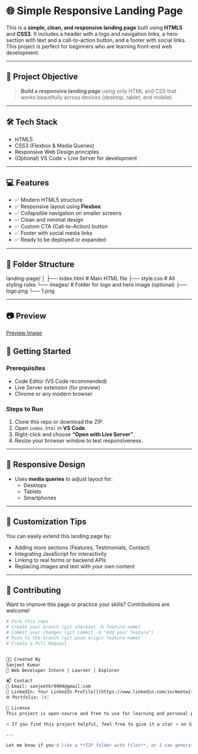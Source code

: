 # 🌐 Simple Responsive Landing Page

This is a **simple, clean, and responsive landing page** built using **HTML5** and **CSS3**. It includes a header with a logo and navigation links, a hero section with text and a call-to-action button, and a footer with social links. This project is perfect for beginners who are learning front-end web development.

---

## 📌 Project Objective

> **Build a responsive landing page** using only HTML and CSS that works beautifully across devices (desktop, tablet, and mobile).

---

## 🛠️ Tech Stack

- HTML5
- CSS3 (Flexbox & Media Queries)
- Responsive Web Design principles
- (Optional) VS Code + Live Server for development

---

## 💻 Features

- ✅ Modern HTML5 structure
- ✅ Responsive layout using **Flexbox**
- ✅ Collapsible navigation on smaller screens
- ✅ Clean and minimal design
- ✅ Custom CTA (Call-to-Action) button
- ✅ Footer with social media links
- ✅ Ready to be deployed or expanded

---

## 📁 Folder Structure

landing-page/
│
├── index.html # Main HTML file
├── style.css # All styling rules
└── images/ # Folder for logo and hero image (optional)
├── logo.png
└── 1.png


---

## 📷 Preview

[Preview Image](./images/hero_image.png)



## 🚀 Getting Started

### Prerequisites

- Code Editor (VS Code recommended)
- Live Server extension (for preview)
- Chrome or any modern browser

### Steps to Run

1. Clone this repo or download the ZIP.
2. Open `index.html` in **VS Code**.
3. Right-click and choose **“Open with Live Server”**.
4. Resize your browser window to test responsiveness.

---

## 📱 Responsive Design

- Uses **media queries** to adjust layout for:
  - Desktops
  - Tablets
  - Smartphones

---

## 📌 Customization Tips

You can easily extend this landing page by:
- Adding more sections (Features, Testimonials, Contact)
- Integrating JavaScript for interactivity
- Linking to real forms or backend APIs
- Replacing images and text with your own content

---

## 🤝 Contributing

Want to improve this page or practice your skills? Contributions are welcome!

```bash
# Fork this repo
# Create your branch (git checkout -b feature-name)
# Commit your changes (git commit -m "Add your feature")
# Push to the branch (git push origin feature-name)
# Create a Pull Request


🧑‍💻 Created By
Sanjeet Kumar
🌟 Web Developer Intern | Learner | Explorer

📬 Contact
📧 Email: sanjeetkr9904@gmail.com
💼 LinkedIn: Your LinkedIn Profile]](https://www.linkedin.com/in/meetwithsanju/
🌐 Portfolio: [#]

📄 License
This project is open-source and free to use for learning and personal purposes.

⭐ If you find this project helpful, feel free to give it a star ⭐ on GitHub!

---

Let me know if you'd like a **ZIP folder with files**, or I can generate a GitHub-ready version with screenshots and proper image placeholders too. Want that?


